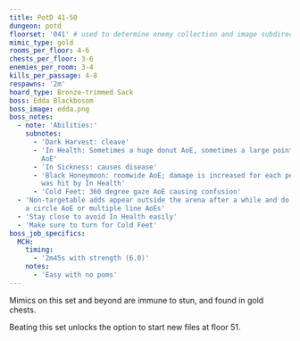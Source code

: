```yaml
---
title: PotD 41-50
dungeon: potd
floorset: '041' # used to determine enemy collection and image subdirectory
mimic_type: gold
rooms_per_floor: 4-6
chests_per_floor: 3-6
enemies_per_room: 3-4
kills_per_passage: 4-8
respawns: '2m'
hoard_type: Bronze-trimmed Sack
boss: Edda Blackbosom
boss_image: edda.png
boss_notes:
  - note: 'Abilities:'
    subnotes:
      - 'Dark Harvest: cleave'
      - 'In Health: Sometimes a huge donut AoE, sometimes a large pointblank
        AoE'
      - 'In Sickness: causes disease'
      - 'Black Honeymoon: roomwide AoE; damage is increased for each person who
        was hit by In Health'
      - 'Cold Feet: 360 degree gaze AoE causing confusion'
  - 'Non-targetable adds appear outside the arena after a while and do either
    a circle AoE or multiple line AoEs'
  - 'Stay close to avoid In Health easily'
  - 'Make sure to turn for Cold Feet'
boss_job_specifics:
  MCH:
    timing:
      - '2m45s with strength (6.0)'
    notes:
      - 'Easy with no poms'
---
```


Mimics on this set and beyond are immune to stun, and found in gold chests.

Beating this set unlocks the option to start new files at floor 51.
